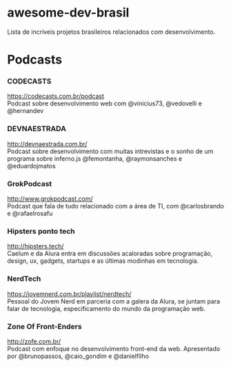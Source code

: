 # awesome-dev-brasil
Lista de incríveis projetos brasileiros relacionados com desenvolvimento.

Podcasts
===

### CODECASTS
https://codecasts.com.br/podcast <br/>
Podcast sobre desenvolvimento web com @vinicius73, @vedovelli e @hernandev

### DEVNAESTRADA
http://devnaestrada.com.br/ <br/>
Podcast sobre desenvolvimento com muitas intrevistas e o sonho de um programa sobre inferno.js @femontanha, @raymonsanches e @eduardojmatos

### GrokPodcast
http://www.grokpodcast.com/ <br/>
Podcast que fala de tudo relacionado com a área de TI, com @carlosbrando e @rafaelrosafu

### Hipsters ponto tech
http://hipsters.tech/ <br/>
Caelum e da Alura entra em discussões acaloradas sobre programação, design, ux, gadgets, startups e as últimas modinhas em tecnologia.

### NerdTech
https://jovemnerd.com.br/playlist/nerdtech/ <br/>
Pessoal do Jovem Nerd em parceria com a galera da Alura, se juntam para falar de tecnologia, especificamento do mundo da programação web. 

### Zone Of Front-Enders
http://zofe.com.br/ <br/>
Podcast com enfoque no desenvolvimento front-end da web. Apresentado por @brunopassos, @caio_gondim e @danielfilho
